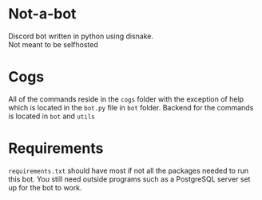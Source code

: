 # Not-a-bot
Discord bot written in python using disnake.  
Not meant to be selfhosted

# Cogs
All of the commands reside in the `cogs` folder with the exception of help which is located in the `bot.py` file in `bot`  folder. 
Backend for the commands is located in `bot` and `utils` 

# Requirements
`requirements.txt` should have most if not all the packages needed to run this bot.
You still need outside programs such as a PostgreSQL server set up for the bot to work.
